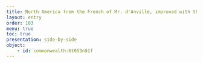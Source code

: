 ```yaml
---
title: North America from the French of Mr. d'Anville, improved with the back settlements of Virginia and course of Ohio, illustrated with geographical and historical remarks
layout: entry
order: 103
menu: true
toc: true
presentation: side-by-side
object:
    - id: commonwealth:6t053n91f
---
```

